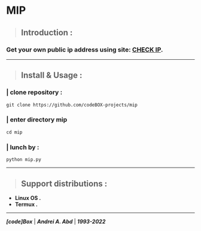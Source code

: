 # **MIP**
> ## Introduction :
### Get your own public ip address using site: [CHECK IP](http://checkip.dyndns.org/).
---
> ## Install & Usage :
### **| clone repository :**
```git clone https://github.com/codeBOX-projects/mip```
### **| enter directory mip**
```cd mip```
### **| lunch by :**
```python mip.py```

---
> ## Support distributions :
- **Linux OS .**
- **Termux .**
---
***[code]Box*** | ***Andrei A. Abd*** | ***1993-2022***
